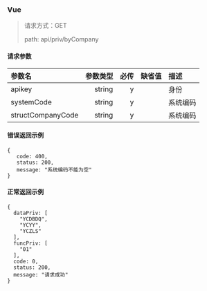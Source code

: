 ###  Vue

>请求方式：GET
>
>path: api/priv/byCompany
>
#### 请求参数
|参数名             |参数类型 |必传    |缺省值  |描述    |
|              :-   | -----:  | -----: | -----: | :----- |
| apikey            | string  | y      |        | 身份   |
| systemCode        | string  | y      |        |系统编码|
| structCompanyCode | string  | y      |        |系统编码|

#### 错误返回示例
```
{
   code: 400,
   status: 200,
   message: "系统编码不能为空"
}
```
#### 正常返回示例
```
{
  dataPriv: [
    "YCDBDQ",
    "YCYY",
    "YCZLS"
  ],
  funcPriv: [
    "01"
  ],
  code: 0,
  status: 200,
  message: "请求成功"
}
```
